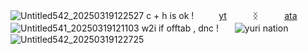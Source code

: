 ![Untitled542_20250319122527](https://github.com/user-attachments/assets/dda3d472-7df2-491f-9a02-c11401bc042f)
c + h is ok ! 　 　 [yt](https://www.youtube.com/@velvviy)   ᛝ   [ata](https://bittersweetangel.atabook.org/)
![Untitled541_20250319121103](https://github.com/user-attachments/assets/d2cce803-04f9-4de4-80ab-5517ca9756dd)
w2i if offtab , dnc !ㅤㅤ![yuri nation](https://komarev.com/ghpvc/?username=velvviy)
![Untitled542_20250319122725](https://github.com/user-attachments/assets/2c458d72-9839-48aa-a600-42262fe38168)
